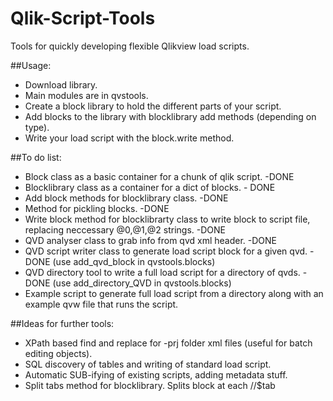 # Qlik-Script-Tools
Tools for quickly developing flexible Qlikview load scripts.

##Usage:
- Download library.
- Main modules are in qvstools.
- Create a block library to hold the different parts of your script.
- Add blocks to the library with blocklibrary add methods (depending on type).
- Write your load script with the block.write method.

##To do list:

- Block class as a basic container for a chunk of qlik script. -DONE
- Blocklibrary class as a container for a dict of blocks. - DONE
- Add block methods for blocklibrary class. -DONE
- Method for pickling blocks. -DONE
- Write block method for blocklibrarty class to write block to script file, replacing neccessary @0,@1,@2 strings. -DONE
- QVD analyser class to grab info from qvd xml header. -DONE
- QVD script writer class to generate load script block for a given qvd. -DONE (use add_qvd_block in qvstools.blocks)
- QVD directory tool to write a full load script for a directory of qvds. -DONE (use add_directory_QVD in qvstools.blocks)
- Example script to generate full load script from a directory along with an example qvw file that runs the script.

##Ideas for further tools:
- XPath based find and replace for -prj folder xml files (useful for batch editing objects).
- SQL discovery of tables and writing of standard load script.
- Automatic SUB-ifying of existing scripts, adding metadata stuff.
- Split tabs method for blocklibrary. Splits block at each //$tab


